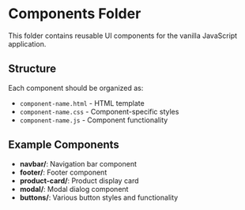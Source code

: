 # Components Folder

This folder contains reusable UI components for the vanilla JavaScript application.

## Structure

Each component should be organized as:
- `component-name.html` - HTML template
- `component-name.css` - Component-specific styles
- `component-name.js` - Component functionality

## Example Components

- **navbar/**: Navigation bar component
- **footer/**: Footer component
- **product-card/**: Product display card
- **modal/**: Modal dialog component
- **buttons/**: Various button styles and functionality